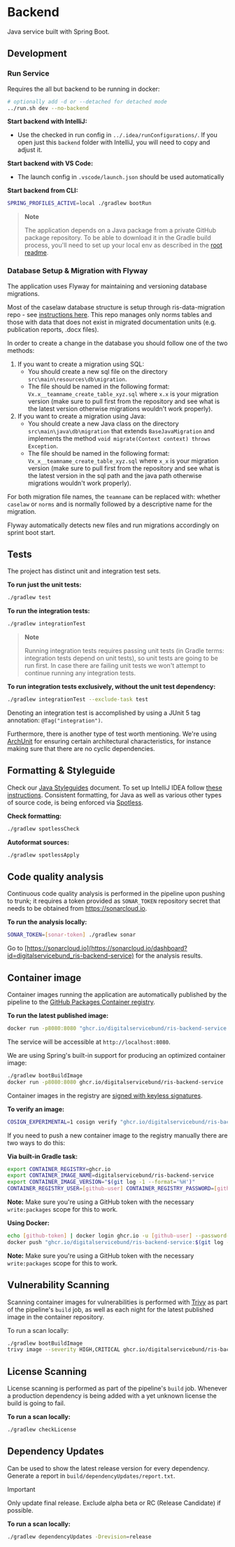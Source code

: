 # Backend

Java service built with Spring Boot.

## Development

### Run Service

Requires the all but backend to be running in docker:

```bash
# optionally add -d or --detached for detached mode
../run.sh dev --no-backend
```

**Start backend with IntelliJ:**

- Use the checked in run config in `../.idea/runConfigurations/`. If you open just this `backend`
  folder with IntelliJ, you will need to copy and adjust it.

**Start backend with VS Code:**

- The launch config in `.vscode/launch.json` should be used automatically

**Start backend from CLI:**

```bash
SPRING_PROFILES_ACTIVE=local ./gradlew bootRun
```

> **Note**
>
> The application depends on a Java package from a private GitHub package repository. To be able to
> download it in the Gradle build process, you'll need to set up your local env as described in
> the [root readme](../README.md#setup-local-environment).

### Database Setup & Migration with Flyway

The application uses Flyway for maintaining and versioning database migrations.

Most of the caselaw database structure is setup through ris-data-migration repo -
see [instructions here](../migration_schema_local_setup.md). This repo manages only norms tables and
those with data that does not exist in migrated documentation units (e.g. publication reports, .docx
files).

In order to create a change in the database you should follow one of the two methods:

1. If you want to create a migration using SQL:
   - You should create a new sql file on the directory `src\main\resources\db\migration`.
   - The file should be named in the following format: `Vx.x__teamname_create_table_xyz.sql`
     where `x.x` is your migration version (make sure to pull first from the repository and see
     what is the latest version otherwise migrations wouldn't work properly).
2. If you want to create a migration using Java:
   - You should create a new Java class on the directory `src\main\java\db\migration` that
     extends `BaseJavaMigration` and implements the
     method `void migrate(Context context) throws Exception`.
   - The file should be named in the following format: `Vx_x__teamname_create_table_xyz.sql`
     where `x_x` is your migration version (make sure to pull first from the repository and see
     what is the latest version in the sql path and the java path otherwise migrations wouldn't
     work properly).

For both migration file names, the `teamname` can be replaced with: whether `caselaw` or `norms` and
is normally followed by a descriptive name for the migration.

Flyway automatically detects new files and run migrations accordingly on sprint boot start.

## Tests

The project has distinct unit and integration test sets.

**To run just the unit tests:**

```bash
./gradlew test
```

**To run the integration tests:**

```bash
./gradlew integrationTest
```

> **Note**
>
> Running integration tests requires passing unit tests (in Gradle terms: integration tests depend
> on unit tests), so unit tests are going to be run first. In case there are failing unit tests we
> won't attempt to continue running any integration tests.

**To run integration tests exclusively, without the unit test dependency:**

```bash
./gradlew integrationTest --exclude-task test
```

Denoting an integration test is accomplished by using a JUnit 5 tag
annotation: `@Tag("integration")`.

Furthermore, there is another type of test worth mentioning. We're
using [ArchUnit](https://www.archunit.org/getting-started) for ensuring certain architectural
characteristics, for instance making sure that there are no cyclic dependencies.

## Formatting & Styleguide

Check
our [Java Styleguides](https://digitalservicebund.atlassian.net/wiki/spaces/VER/pages/1088913456/Backend+Conventions)
document. To set up IntelliJ IDEA
follow [these instructions](https://github.com/google/google-java-format#intellij-android-studio-and-other-jetbrains-ides).
Consistent formatting, for Java as well as various other types of source code, is being enforced
via [Spotless](https://github.com/diffplug/spotless).

**Check formatting:**

```bash
./gradlew spotlessCheck
```

**Autoformat sources:**

```bash
./gradlew spotlessApply
```

## Code quality analysis

Continuous code quality analysis is performed in the pipeline upon pushing to trunk; it requires a
token provided as `SONAR_TOKEN` repository secret that needs to be obtained
from https://sonarcloud.io.

**To run the analysis locally:**

```bash
SONAR_TOKEN=[sonar-token] ./gradlew sonar
```

Go
to [https://sonarcloud.io](https://sonarcloud.io/dashboard?id=digitalservicebund_ris-backend-service)
for the analysis results.

## Container image

Container images running the application are automatically published by the pipeline to
the [GitHub Packages Container registry](https://docs.github.com/en/packages/working-with-a-github-packages-registry/working-with-the-container-registry).

**To run the latest published image:**

```bash
docker run -p8080:8080 "ghcr.io/digitalservicebund/ris-backend-service:$(git log -1 origin/main --format='%H')"
```

The service will be accessible at `http://localhost:8080`.

We are using Spring's built-in support for producing an optimized container image:

```bash
./gradlew bootBuildImage
docker run -p8080:8080 ghcr.io/digitalservicebund/ris-backend-service
```

Container images in the registry
are [signed with keyless signatures](https://github.com/sigstore/cosign/blob/main/KEYLESS.md).

**To verify an image:**

```bash
COSIGN_EXPERIMENTAL=1 cosign verify "ghcr.io/digitalservicebund/ris-backend-service:$(git log -1 origin/main --format='%H')"
```

If you need to push a new container image to the registry manually there are two ways to do this:

**Via built-in Gradle task:**

```bash
export CONTAINER_REGISTRY=ghcr.io
export CONTAINER_IMAGE_NAME=digitalservicebund/ris-backend-service
export CONTAINER_IMAGE_VERSION="$(git log -1 --format='%H')"
CONTAINER_REGISTRY_USER=[github-user] CONTAINER_REGISTRY_PASSWORD=[github-token] ./gradlew bootBuildImage --publishImage
```

**Note:** Make sure you're using a GitHub token with the necessary `write:packages` scope for this
to work.

**Using Docker:**

```bash
echo [github-token] | docker login ghcr.io -u [github-user] --password-stdin
docker push "ghcr.io/digitalservicebund/ris-backend-service:$(git log -1 --format='%H')"
```

**Note:** Make sure you're using a GitHub token with the necessary `write:packages` scope for this
to work.

## Vulnerability Scanning

Scanning container images for vulnerabilities is performed
with [Trivy](https://github.com/aquasecurity/trivy)
as part of the pipeline's `build` job, as well as each night for the latest published image in the
container
repository.

To run a scan locally:

```bash
./gradlew bootBuildImage
trivy image --severity HIGH,CRITICAL ghcr.io/digitalservicebund/ris-backend-service:latest
```

## License Scanning

License scanning is performed as part of the pipeline's `build` job. Whenever a production
dependency
is being added with a yet unknown license the build is going to fail.

**To run a scan locally:**

```bash
./gradlew checkLicense
```

## Dependency Updates

Can be used to show the latest release version for every dependency. Generate a report
in `build/dependencyUpdates/report.txt`.

> [!IMPORTANT]
> Only update final release. Exclude alpha beta or RC (Release Candidate) if possible.

**To run a scan locally:**

```bash
./gradlew dependencyUpdates -Drevision=release
```
